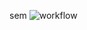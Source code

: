sem
![workflow](https://github.com/<UserName>/<RepositoryName>/actions/workflows/main.yml/badge.svg)